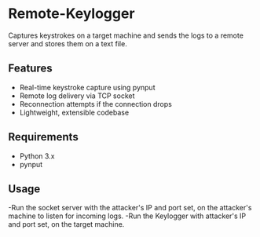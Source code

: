# Remote-Keylogger
Captures keystrokes on a target machine and sends the logs to a remote server and stores them on a text file.

##  Features

- Real-time keystroke capture using pynput
- Remote log delivery via TCP socket
- Reconnection attempts if the connection drops
- Lightweight, extensible codebase 

##  Requirements

- Python 3.x
- pynput

## Usage

-Run the socket server with the attacker's IP and port set, on the attacker's machine to listen for incoming logs.
-Run the Keylogger with attacker's IP and port set, on the target machine.
